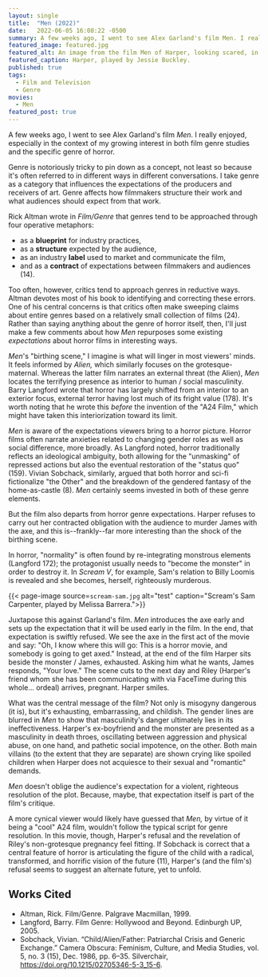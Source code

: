 ```yaml
---
layout: single
title:  "Men (2022)"
date:   2022-06-05 16:08:22 -0500
summary: A few weeks ago, I went to see Alex Garland's film Men. I really enjoyed, especially in the context of my growing interest in both film genre studies and the specific genre of horror.
featured_image: featured.jpg
featured_alt: An image from the film Men of Harper, looking scared, in a tunnel.
featured_caption: Harper, played by Jessie Buckley.
published: true
tags:
  - Film and Television
  - Genre
movies:
  - Men
featured_post: true
---
```


A few weeks ago, I went to see Alex Garland's film *Men*. I really enjoyed, especially in the context of my growing interest in both film genre studies and the specific genre of horror.

Genre is notoriously tricky to pin down as a concept, not least so because it's often referred to in different ways in different conversations. I take genre as a category that influences the expectations of the producers and receivers of art. Genre affects how filmmakers structure their work and what audiences should expect from that work.

Rick Altman wrote in *Film/Genre* that genres tend to be approached through four operative metaphors:

- as a **blueprint** for industry practices,
- as a **structure** expected by the audience,
- as an industry **label** used to market and communicate the film,
- and as a **contract** of expectations between filmmakers and audiences (14).

Too often, however, critics tend to approach genres in reductive ways. Altman devotes most of his book to identifying and correcting these errors. One of his central concerns is that critics often make sweeping claims about entire genres based on a relatively small collection of films (24). Rather than saying anything about the genre of horror itself, then, I'll just make a few comments about how *Men* repurposes some existing *expectations* about horror films in interesting ways.

*Men*'s "birthing scene," I imagine is what will linger in most viewers' minds. It feels informed by *Alien,* which similarly focuses on the grotesque-maternal. Whereas the latter film narrates an external threat (the Alien), *Men* locates the terrifying presence as interior to human / social masculinity. Barry Langford wrote that horror has largely shifted from an interior to an exterior focus, external terror having lost much of its fright value (178). It's worth noting that he wrote this *before* the invention of the "A24 Film," which might have taken this interiorization toward its limit.

*Men* is aware of the expectations viewers bring to a horror picture. Horror films often narrate anxieties related to changing gender roles as well as social difference, more broadly. As Langford noted, horror traditionally reflects an ideological ambiguity, both allowing for the "unmasking" of repressed actions but also the eventual restoration of the "status quo" (159). Vivian Sobchack, similarly, argued that both horror and sci-fi fictionalize "the Other" and the breakdown of the gendered fantasy of the home-as-castle (8). *Men* certainly seems invested in both of these genre elements.

But the film also departs from horror genre expectations. Harper refuses to carry out her contracted obligation with the audience to murder James with the axe, and this is--frankly--far more interesting than the shock of the birthing scene.

In horror, "normality" is often found by re-integrating monstrous elements (Langford 172); the protagonist usually needs to "become the monster" in order to destroy it. In *Scream V*, for example, Sam's relation to Billy Loomis is revealed and she becomes, herself, righteously murderous.

{{< page-image source=`scream-sam.jpg` alt="test" caption="Scream's Sam Carpenter, played by Melissa Barrera.">}}

Juxtapose this against Garland's film. *Men* introduces the axe early and sets up the expectation that it will be used early in the film. In the end, that expectation is swiftly refused. We see the axe in the first act of the movie and say: "Oh, I know where this will go: This is a horror movie, and somebody is going to get axed." Instead, at the end of the film Harper sits beside the monster / James, exhausted. Asking him what he wants, James responds, "Your love." The scene cuts to the next day and Riley (Harper's friend whom she has been communicating with via FaceTime during this whole... ordeal) arrives, pregnant. Harper smiles.

What was the central message of the film? Not only is misogyny dangerous (it is), but it's exhausting, embarrassing, and childish. The gender lines are blurred in *Men* to show that masculinity's danger ultimately lies in its ineffectiveness. Harper's ex-boyfriend and the monster are presented as a masculinity in death throes, oscillating between aggression and physical abuse, on one hand, and pathetic social impotence, on the other. Both main villains (to the extent that they are separate) are shown crying like spoiled children when Harper does not acquiesce to their sexual and "romantic" demands.

*Men* doesn't oblige the audience's expectation for a violent, righteous resolution of the plot. Because, maybe, that expectation itself is part of the film's critique.

A more cynical viewer would likely have guessed that *Men,* by virtue of it being a "cool" A24 film, wouldn't follow the typical script for genre resolution. In this movie, though, Harper's refusal and the revelation of Riley's non-grotesque pregnancy feel fitting. If Sobchack is correct that a central feature of horror is articulating the figure of the child with a radical, transformed, and horrific vision of the future (11), Harper's (and the film's) refusal seems to suggest an alternate future, yet to unfold.

## Works Cited
- Altman, Rick. Film/Genre. Palgrave Macmillan, 1999.
- Langford, Barry. Film Genre: Hollywood and Beyond. Edinburgh UP, 2005.
- Sobchack, Vivian. “Child/Alien/Father: Patriarchal Crisis and Generic Exchange.” Camera Obscura: Feminism, Culture, and Media Studies, vol. 5, no. 3 (15), Dec. 1986, pp. 6–35. Silverchair, https://doi.org/10.1215/02705346-5-3_15-6.
